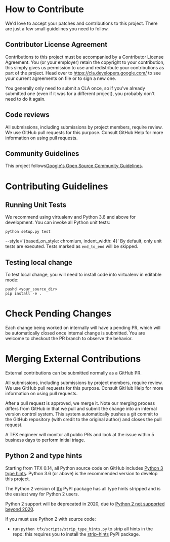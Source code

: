 # How to Contribute

We'd love to accept your patches and contributions to this project. There are
just a few small guidelines you need to follow.

## Contributor License Agreement

Contributions to this project must be accompanied by a Contributor License
Agreement. You (or your employer) retain the copyright to your contribution,
this simply gives us permission to use and redistribute your contributions as
part of the project. Head over to <https://cla.developers.google.com/> to see
your current agreements on file or to sign a new one.

You generally only need to submit a CLA once, so if you've already submitted one
(even if it was for a different project), you probably don't need to do it
again.

## Code reviews

All submissions, including submissions by project members, require review.
We use GitHub pull requests for this purpose. Consult GitHub Help for more
information on using pull requests.

## Community Guidelines
This project follows[Google's Open Source Community Guidelines](
https://opensource.google.com/conduct/).

# Contributing Guidelines

## Running Unit Tests

We recommend using virtualenv and Python 3.6 and above for development. You can
invoke all Python unit tests:

```
python setup.py test
```
--style='{based_on_style: chromium, indent_width: 4}'
By default, only unit tests are executed. Tests marked as `end_to_end` will be
skipped.

## Testing local change
To test local change, you will need to install code into virtualenv in editable
mode:

```
pushd <your_source_dir>
pip install -e .
```


# Check Pending Changes
Each change being worked on internally will have a pending PR, which will be
automatically closed once internal change is submitted. You are welcome to
checkout the PR branch to observe the behavior.

# Merging External Contributions

External contributions can be submitted normally as a GitHub PR.

All submissions, including submissions by project members, require review. We
use GitHub pull requests for this purpose. Consult GitHub Help for more
information on using pull requests.

After a pull request is approved, we merge it. Note our merging process differs
from GitHub in that we pull and submit the change into an internal version
control system. This system automatically pushes a git commit to the GitHub
repository (with credit to the original author) and closes the pull request.

A TFX engineer will monitor all public PRs and look at the issue within 5
business days to perform initial triage.

## Python 2 and type hints

Starting from TFX 0.14, all Python source code on GitHub includes
[Python 3 type hints](https://docs.python.org/3.6/library/typing.html). Python
3.6 (or above) is the recommended version to develop this project.

The Python 2 version of [tfx](https://pypi.org/project/tfx/) PyPI package has
all type hints stripped and is the easiest way for Python 2 users.

Python 2 support will be deprecated in 2020, due to
[Python 2 not supported beyond 2020](https://www.python.org/dev/peps/pep-0373/).

If you must use Python 2 with source code:

* run `python tfx/scripts/strip_type_hints.py` to strip all hints in the repo:
this requires you to install the
[strip-hints](https://pypi.org/project/strip-hints/) PyPI package.
